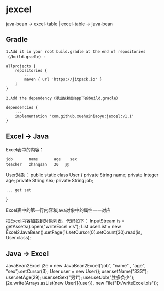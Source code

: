 # jexcel
java-bean -> excel-table | excel-table -> java-bean

## Gradle

```
1.Add it in your root build.gradle at the end of repositories （/build.gradle）:

allprojects {
	repositories {
		...
		maven { url 'https://jitpack.io' }
	}
}

2.Add the dependency（添加依赖到app下的build.gradle）

dependencies {
	...
	implementation 'com.github.xuehuiniaoyu:jexcel:v1.1'
}

```

## Excel -> Java

Excel表中的内容：

```
job	      name	     age	sex
teacher   zhangsan   30   男
```

User对象：
public static class User {
    private String name;
    private Integer age;
    private String sex;
    private String job;
    
    ... get set
}

Excel表中的第一行内容和java对象中的属性一一对应

把Excel内容加载到对象列表，代码如下：
InputStream is = getAssets().open("writeExcel.xls");
List<User> userList = new Excel2JavaBean().setPage(1).setCursor(0).setCount(30).read(is, User.class);


## Java -> Excel

JavaBean2Excel j2e = new JavaBean2Excel("job", "name" , "age", "sex").setCursor(3);
User user = new User();
user.setName("333");
user.setAge(29);
user.setSex("男1");
user.setJob("胜多负少");
j2e.write(Arrays.asList(new User[]{user}), new File("D:/writeExcel.xls"));
